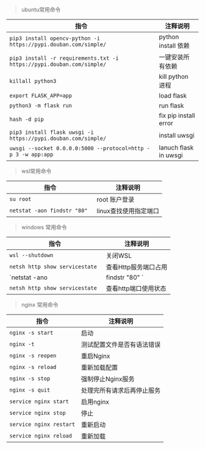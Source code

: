   > ubuntu常用命令

指令 | 注释说明 
---|---
`pip3 install opencv-python -i https://pypi.douban.com/simple/` | python install 依赖
`pip3 install -r requirements.txt -i https://pypi.douban.com/simple/`| 一键安装所有依赖
`killall python3`| kill python 进程
`export FLASK_APP=app`|  load flask
`python3 -m flask run` | run flask
`hash -d pip`| fix pip install error
`pip3 install flask uwsgi -i https://pypi.douban.com/simple/` | install uwsgi
`uwsgi --socket 0.0.0.0:5000 --protocol=http -p 3 -w app:app` | lanuch flask in uwsgi

 
 > wsl常用命令
 
 指令 | 注释说明 
---|---
`su root` | root 账户登录
`netstat -aon findstr "80" ` | linux查找使用指定端口


> windows 常用命令

 指令 | 注释说明 
---|---
`wsl --shutdown` | 关闭WSL  
`netsh http show servicestate `| 查看Http服务端口占用
`netstat -ano|findstr "80" ` | cmd 查看置顶端口
`netsh http show servicestate` | 查看http端口使用状态
> nginx 常用命令

指令 | 注释说明 
---|---
`nginx -s start ` | 启动
`nginx -t ` | 测试配置文件是否有语法错误
`nginx -s reopen ` | 重启Nginx
`nginx -s reload ` | 重新加载配置
`nginx -s stop `   |强制停止Nginx服务
`nginx -s quit ` |处理完所有请求后再停止服务
`service nginx start` | 启用nginx
`service nginx stop` | 停止
`service nginx restart` | 重新启动
`service nginx reload` | 重新加载
